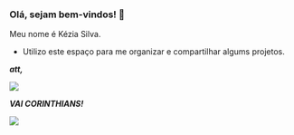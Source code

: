 ### Olá, sejam bem-vindos! 🤍

Meu nome é Kézia Silva.

- Utilizo este espaço para me organizar e compartilhar algums projetos.


***att,***

![](https://media.tenor.com/hxGgfgupNbAAAAAi/pingu-peek.gif)



***VAI CORINTHIANS!***

![](https://media.tenor.com/C7Rl0E5tlFwAAAAM/passinho-caetano.gif)

